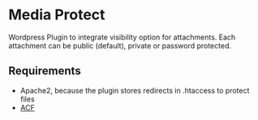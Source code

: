 # Media Protect

Wordpress Plugin to integrate visibility option for attachments.
Each attachment can be public (default), private or password protected.

## Requirements

- Apache2, because the plugin stores redirects in .htaccess to protect files
- [ACF](https://www.advancedcustomfields.com/)